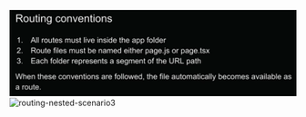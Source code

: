 ![Routing Conventions](/images-notes/routing-conventions.png)
![routing-nested-scenario3](nestedroutes-scenario3.png)